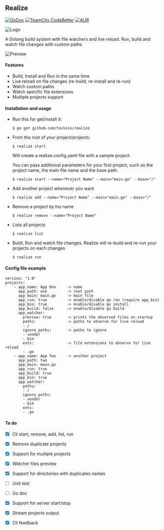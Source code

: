 ## Realize
[![GoDoc](https://img.shields.io/badge/documentation-godoc-blue.svg)](https://godoc.org/github.com/tockins/realize/realize)
[![TeamCity CodeBetter](https://img.shields.io/teamcity/codebetter/bt428.svg?maxAge=2592000?style=flat-square)](https://travis-ci.org/tockins/realize)
[![AUR](https://img.shields.io/aur/license/yaourt.svg?maxAge=2592000?style=flat-square)](https://raw.githubusercontent.com/tockins/realize/v1/LICENSE)


![Logo](http://i.imgur.com/8nr2s1b.jpg)

A Golang build system with file watchers and live reload. Run, build and watch file changes with custom paths

![Preview](http://i.imgur.com/5b25ET5.png)

#### Features

- Build, Install and Run in the same time
- Live reload on file changes (re-build, re-install and re-run)
- Watch custom paths
- Watch specific file extensions
- Multiple projects support

#### Installation and usage

- Run this for get/install it:

    ```
    $ go get github.com/tockins/realize
    ```
- From the root of your project/projects:

    ```
    $ realize start 
    ```
    Will create a realize.config.yaml file with a sample project.
    
    You can pass additional parameters for your first project, such as the project name, the main file name and the base path. 
    
    ```
    $ realize start --name="Project Name" --main="main.go" --base="/"
    ```
- Add another project whenever you want    

    ```
    $ realize add --name="Project Name" --main="main.go" --base="/"
    ```
- Remove a project by his name

    ```
    $ realize remove --name="Project Name"
    ```
- Lists all projects

    ```
    $ realize list
    ```
- Build, Run and watch file changes. Realize will re-build and re-run your projects on each changes

    ```
    $ realize run 
    ```

#### Config file example

    version: "1.0"
    projects:
        - app_name: App One     -> name
          app_path: one         -> root path
          app_main: main.go     -> main file
          app_run: true         -> enable/disable go run (require app_bin)
          app_bin: true         -> enable/disable go install
          app_build: false      -> enable/disable go build
          app_watcher:
            preview: true       -> prints the observed files on startup
            paths:              -> paths to observe for live reload
            - /
            ignore_paths:       -> paths to ignore
            - vendor
            - bin
            exts:               -> file extensions to observe for live reload
            - .go
        - app_name: App Two     -> another project
          app_path: two
          app_main: main.go
          app_run: true
          app_build: true
          app_bin: true
          app_watcher:
            paths:
            - /
            ignore_paths:
            - vendor
            - bin
            exts:
            - .go             

#### To do
- [x] Cli start, remove, add, list, run
- [x] Remove duplicate projects
- [x] Support for multiple projects
- [x] Watcher files preview
- [x] Support for directories with duplicates names
- [ ] Unit test
- [ ] Go doc
- [x] Support for server start/stop 
- [x] Stream projects output
- [x] Cli feedback


